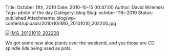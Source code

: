 Title: October 11th, 2010
Date: 2010-10-15 00:47:00
Author: David Wilemski
Tags: photo of the day
Category: blog
Slug: october-11th-2010
Status: published
Attachments: blog/wp-content/uploads/2010/10/IMG_20101010_202200.jpg

[![](http://oromis.davidwilemski.com/blog/wp-content/uploads/2010/10/IMG_20101010_202200-300x225.jpg
"IMG_20101010_202200")](http://oromis.davidwilemski.com/blog/wp-content/uploads/2010/10/IMG_20101010_202200.jpg)

[](http://oromis.davidwilemski.com/blog/wp-content/uploads/2010/10/IMG_20101010_202200.jpg)We
got some new aloe plants over the weekend, and yes those are CD spindle
lids being used as pots.
